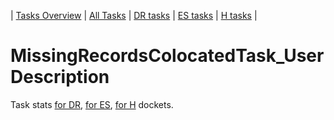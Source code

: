 | [Tasks Overview](../tasks-overview.md) | [All Tasks](../alltasks.md) | [DR tasks](../docket-DR/tasklist.md) | [ES tasks](../docket-ES/tasklist.md) | [H tasks](../docket-H/tasklist.md) |

# MissingRecordsColocatedTask_User Description

Task stats [for DR](../docket-DR/MissingRecordsColocatedTask_User.md), [for ES](../docket-ES/MissingRecordsColocatedTask_User.md), [for H](../docket-H/MissingRecordsColocatedTask_User.md) dockets.


